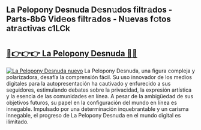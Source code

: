 ## La Pelopony Desnuda D𝚎sn𝚞dos filtr𝚊dos - Parts-8bG Vid𝚎os filtr𝚊dos - N𝚞evas f𝚘tos atr𝚊ctivas c1LCk

# <h2><a href="http://mbb29c4.tromn.icu/?c=La+Pelopony+Desnuda">🔗👉👉👉 La Pelopony Desnuda 🔗🔗</a></h2>

[![La Pelopony Desnuda nuevo](https://i.imgur.com/pEAQMta.gif)](http://mbb29c4.tromn.icu/?c=La+Pelopony+Desnuda)
La Pelopony Desnuda, una figura compleja y polarizadora, desafía la comprensión fácil. Su uso innovador de los medios digitales para la autopresentación ha cautivado y enfurecido a sus seguidores, estimulando debates sobre la privacidad, la expresión artística y la esencia de las comunidades en línea. A pesar de la ambigüedad de sus objetivos futuros, su papel en la configuración del mundo en línea es innegable. Impulsado por una determinación inquebrantable y un carisma innegable, el progreso de La Pelopony Desnuda en el mundo digital es ilimitado.
